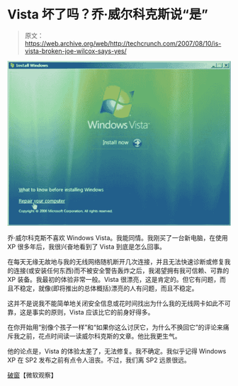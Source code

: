 # Vista 坏了吗？乔·威尔科克斯说“是”

> 原文：<https://web.archive.org/web/http://techcrunch.com/2007/08/10/is-vista-broken-joe-wilcox-says-yes/>

![Vista](img/2be13dfb8a2a83a2963efcf27c340b8c.png)

乔·威尔科克斯不喜欢 Windows Vista。我能同情。我刚买了一台新电脑，在使用 XP 很多年后，我很兴奋地看到了 Vista 到底是怎么回事。

在每天无缘无故地与我的无线网络随机断开几次连接，并且无法快速诊断或修复我的连接(或安装任何东西)而不被安全警告轰炸之后，我渴望拥有我可信赖、可靠的 XP 装备。我最初的体验非常一般。Vista 很漂亮，这是肯定的。但它有问题，而且不稳定，就像(即将推出的总体概括)漂亮的人有问题，而且不稳定。

这并不是说我不能简单地关闭安全信息或花时间找出为什么我的无线网卡如此不可靠，这是事实的原则，Vista 应该比它的前身好得多。

在你开始用“别像个孩子一样”和“如果你这么讨厌它，为什么不换回它”的评论来痛斥我之前，花点时间读一读威尔科克斯的文章。他比我更生气。

他的论点是，Vista 的体验太差了，无法修复。我不确定。我似乎记得 Windows XP 在 SP2 发布之前有点令人沮丧。不过，我们离 SP2 远景很远。

[破窗](https://web.archive.org/web/20160422071152/http://www.microsoft-watch.com/content/vista/broken_windows.html)【微软观察】